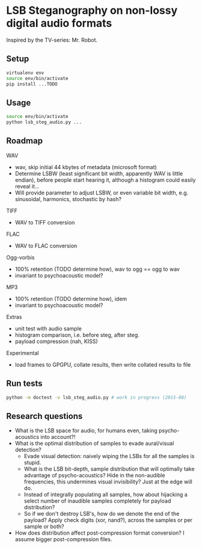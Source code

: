 LSB Steganography on non-lossy digital audio formats
====================================================

Inspired by the TV-series: Mr. Robot.

Setup
-----

```bash
virtualenv env
source env/bin/activate
pip install ...TODO
```

Usage
-----

```bash
source env/bin/activate
python lsb_steg_audio.py ...
```

Roadmap
-------

WAV
* wav, skip initial 44 kbytes of metadata (microsoft format)
* Determine LSBW (least significant bit width, apparently WAV is little endian), before people start hearing it, although a histogram could easily reveal it...
* Will provide parameter to adjust LSBW, or even variable bit width, e.g. sinusoidal, harmonics, stochastic by hash?


TIFF
* WAV to TIFF conversion

FLAC
* WAV to FLAC conversion

Ogg-vorbis
* 100% retention (TODO determine how), wav to ogg == ogg to wav
* invariant to psychoacoustic model?

MP3
* 100% retention (TODO determine how), idem
* invariant to psychoacoustic model?

Extras
* unit test with audio sample
* histogram comparison, i.e. before steg, after steg.
* payload compression (nah, KISS)

Experimental
* load frames to GPGPU, collate results, then write collated results to file

Run tests
---------
```bash
python -m doctest -v lsb_steg_audio.py # work in progress (2015-08)
```

Research questions
------------------
* What is the LSB space for audio, for humans even, taking psycho-acoustics into account?!
* What is the optimal distribution of samples to evade aural/visual detection?
  * Evade visual detection: naively wiping the LSBs for all the samples is stupid.
  * What is the LSB bit-depth, sample distribution that will optimally take advantage of psycho-acoustics? Hide in the non-audible frequencies, this undermines visual invisibility? Just at the edge will do.
  * Instead of integrally populating all samples, how about hijacking a select number of inaudible samples completely for payload distribution?
  * So if we don't destroy LSB's, how do we denote the end of the payload? Apply check digits (xor, nand?), across the samples or per sample or both? 
* How does distribution affect post-compression format conversion? I assume bigger post-compression files.


